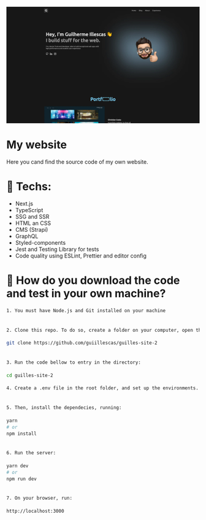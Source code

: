 <p align="center">
  <img align="center" src="./public/assets/site_screenshot.webp" />
</p>


# My website
Here you cand find the source code of my own website.


# 🚀 Techs:
- Next.js
- TypeScript
- SSG and SSR
- HTML an CSS
- CMS (Strapi)
- GraphQL
- Styled-components
- Jest and Testing Library for tests
- Code quality using ESLint, Prettier and editor config


# 🤔 How do you download the code and test in your own machine?

```bash
1. You must have Node.js and Git installed on your machine


2. Clone this repo. To do so, create a folder on your computer, open the bash terminal and run the comand:

git clone https://github.com/guiillescas/guilles-site-2


3. Run the code bellow to entry in the directory:

cd guilles-site-2

4. Create a .env file in the root folder, and set up the environments.


5. Then, install the dependecies, running:

yarn
# or
npm install


6. Run the server:

yarn dev
# or
npm run dev


7. On your browser, run:

http://localhost:3000
```

